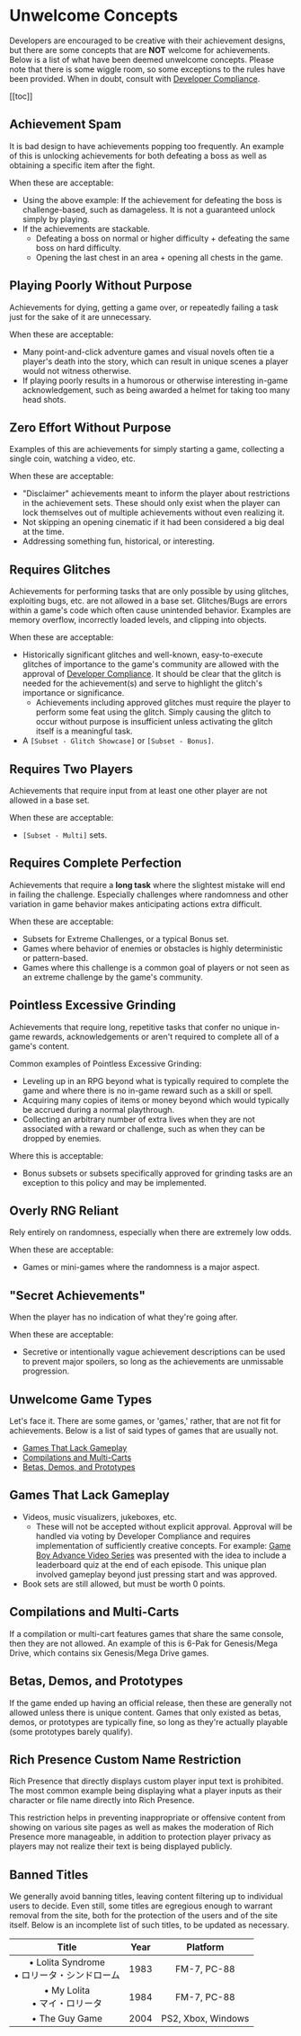 # Unwelcome Concepts

Developers are encouraged to be creative with their achievement designs, but there are some concepts that are **NOT** welcome for achievements. Below is a list of what have been deemed unwelcome concepts. Please note that there is some wiggle room, so some exceptions to the rules have been provided. When in doubt, consult with [Developer Compliance](https://retroachievements.org/createmessage.php?t=DevCompliance).

[[toc]]

## Achievement Spam

It is bad design to have achievements popping too frequently. An example of this is unlocking achievements for both defeating a boss as well as obtaining a specific item after the fight.

When these are acceptable:
- Using the above example: If the achievement for defeating the boss is challenge-based, such as damageless. It is not a guaranteed unlock simply by playing.
- If the achievements are stackable.
  - Defeating a boss on normal or higher difficulty + defeating the same boss on hard difficulty.
  - Opening the last chest in an area + opening all chests in the game.

## Playing Poorly Without Purpose

Achievements for dying, getting a game over, or repeatedly failing a task just for the sake of it are unnecessary.

When these are acceptable:
- Many point-and-click adventure games and visual novels often tie a player's death into the story, which can result in unique scenes a player would not witness otherwise.
- If playing poorly results in a humorous or otherwise interesting in-game acknowledgement, such as being awarded a helmet for taking too many head shots.

## Zero Effort Without Purpose

Examples of this are achievements for simply starting a game, collecting a single coin, watching a video, etc.

When these are acceptable:
- "Disclaimer" achievements meant to inform the player about restrictions in the achievement sets. These should only exist when the player can lock themselves out of multiple achievements without even realizing it.
- Not skipping an opening cinematic if it had been considered a big deal at the time.
- Addressing something fun, historical, or interesting.

## Requires Glitches

Achievements for performing tasks that are only possible by using glitches, exploiting bugs, etc. are not allowed in a base set. Glitches/Bugs are errors within a game's code which often cause unintended behavior. Examples are memory overflow, incorrectly loaded levels, and clipping into objects.

When these are acceptable:
- Historically significant glitches and well-known, easy-to-execute glitches of importance to the game's community are allowed with the approval of [Developer Compliance](https://retroachievements.org/createmessage.php?t=DevCompliance&s=Glitch%20Approval%20Request%20-%20[Game%20Name]%20-%20[Glitch%20Name%20or%20Description]). It should be clear that the glitch is needed for the achievement(s) and serve to highlight the glitch's importance or significance.
  - Achievements including approved glitches must require the player to perform some feat using the glitch. Simply causing the glitch to occur without purpose is insufficient unless activating the glitch itself is a meaningful task.
- A `[Subset - Glitch Showcase]` or `[Subset - Bonus]`.

## Requires Two Players

Achievements that require input from at least one other player are not allowed in a base set.

When these are acceptable:
- `[Subset - Multi]` sets.

## Requires Complete Perfection

Achievements that require a **long task** where the slightest mistake will end in failing the challenge. Especially challenges where randomness and other variation in game behavior makes anticipating actions extra difficult.

When these are acceptable:
- Subsets for Extreme Challenges, or a typical Bonus set.
- Games where behavior of enemies or obstacles is highly deterministic or pattern-based.
- Games where this challenge is a common goal of players or not seen as an extreme challenge by the game's community.

## Pointless Excessive Grinding

Achievements that require long, repetitive tasks that confer no unique in-game rewards, acknowledgements or aren't required to complete all of a game's content.

Common examples of Pointless Excessive Grinding:
- Leveling up in an RPG beyond what is typically required to complete the game and where there is no in-game reward such as a skill or spell.
- Acquiring many copies of items or money beyond which would typically be accrued during a normal playthrough.
- Collecting an arbitrary number of extra lives when they are not associated with a reward or challenge, such as when they can be dropped by enemies.

Where this is acceptable:
- Bonus subsets or subsets specifically approved for grinding tasks are an exception to this policy and may be implemented.

## Overly RNG Reliant

Rely entirely on randomness, especially when there are extremely low odds.

When these are acceptable:
- Games or mini-games where the randomness is a major aspect.

## "Secret Achievements"

When the player has no indication of what they're going after.

When these are acceptable:
- Secretive or intentionally vague achievement descriptions can be used to prevent major spoilers, so long as the achievements are unmissable progression.

## Unwelcome Game Types

Let's face it. There are some games, or 'games,' rather, that are not fit for achievements. Below is a list of said types of games that are usually not.

- [Games That Lack Gameplay](#games-that-lack-gameplay)
- [Compilations and Multi-Carts](#compilations-and-multicarts)
- [Betas, Demos, and Prototypes](#betas-demos-and-prototypes)

## Games That Lack Gameplay

- Videos, music visualizers, jukeboxes, etc.
  - These will not be accepted without explicit approval. Approval will be handled via voting by Developer Compliance and requires implementation of sufficiently creative concepts. For example: [Game Boy Advance Video Series](https://retroachievements.org/game/11843) was presented with the idea to include a leaderboard quiz at the end of each episode. This unique plan involved gameplay beyond just pressing start and was approved.
- Book sets are still allowed, but must be worth 0 points.

## Compilations and Multi-Carts

If a compilation or multi-cart features games that share the same console, then they are not allowed. An example of this is 6-Pak for Genesis/Mega Drive, which contains six Genesis/Mega Drive games.

## Betas, Demos, and Prototypes

If the game ended up having an official release, then these are generally not allowed unless there is unique content. Games that only existed as betas, demos, or prototypes are typically fine, so long as they're actually playable (some prototypes barely qualify).

## Rich Presence Custom Name Restriction

Rich Presence that directly displays custom player input text is prohibited. The most common example being displaying what a player inputs as their character or file name directly into Rich Presence.

This restriction helps in preventing inappropriate or offensive content from showing on various site pages as well as makes the moderation of Rich Presence more manageable, in addition to protection player privacy as players may not realize their text is being displayed publicly.

## Banned Titles

We generally avoid banning titles, leaving content filtering up to individual users to decide. Even still, some titles are egregious enough to warrant removal from the site, both for the protection of the users and of the site itself. Below is an incomplete list of such titles, to be updated as necessary.

|                     Title                     | Year |      Platform      |
| :-------------------------------------------: | :--: | :----------------: |
| • Lolita Syndrome<br>• ロリータ・シンドローム | 1983 |    FM-7, PC-88     |
|        • My Lolita<br>• マイ・ロリータ        | 1984 |    FM-7, PC-88     |
|                • The Guy Game                 | 2004 | PS2, Xbox, Windows |

